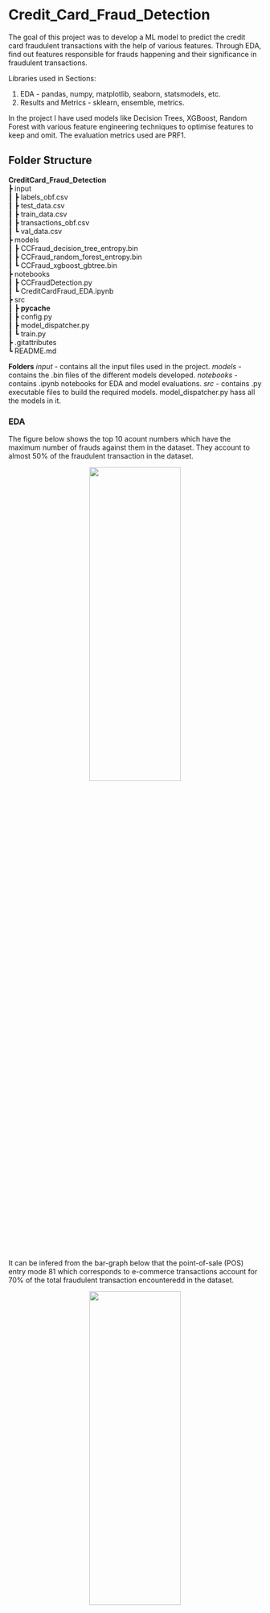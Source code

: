 # Credit_Card_Fraud_Detection
The goal of this project was to develop a ML model to predict the credit card fraudulent transactions with the help of various features. Through EDA, find out features responsible for frauds happening and their significance in fraudulent transactions.

Libraries used in Sections:
1. EDA - pandas, numpy, matplotlib, seaborn, statsmodels, etc.
2. Results and Metrics - sklearn, ensemble, metrics.

 In the project I have used models like Decision Trees, XGBoost, Random Forest with various feature engineering techniques to optimise features to keep and omit. The evaluation metrics used are PRF1.

 ## Folder Structure
**CreditCard_Fraud_Detection** </br>
 ┣ input </br>
 ┃ ┣ labels_obf.csv </br>
 ┃ ┣ test_data.csv </br>
 ┃ ┣ train_data.csv </br>
 ┃ ┣ transactions_obf.csv </br>
 ┃ ┗ val_data.csv </br>
 ┣ models </br>
 ┃ ┣ CCFraud_decision_tree_entropy.bin </br>
 ┃ ┣ CCFraud_random_forest_entropy.bin </br>
 ┃ ┗ CCFraud_xgboost_gbtree.bin </br>
 ┣ notebooks </br>
 ┃ ┣ CCFraudDetection.py </br>
 ┃ ┗ CreditCardFraud_EDA.ipynb </br>
 ┣ src </br>
 ┃ ┣ __pycache__ </br>
 ┃ ┣ config.py </br>
 ┃ ┣ model_dispatcher.py </br>
 ┃ ┗ train.py </br>
 ┣ .gitattributes </br>
 ┗ README.md </br>

 **Folders** 
 *input* - contains all the input files used in the project.
 *models* - contains the .bin files of the different models developed.
 *notebooks* - contains .ipynb notebooks for EDA and model evaluations.
 *src* - contains .py executable files to build the required models. model_dispatcher.py hass all the models in it.

### EDA
The figure below shows the top 10 acount numbers which have the maximum number of frauds against them in the dataset. They account to almost 50% of the fraudulent transaction in the dataset.
<p align="center">
  <img src="https://user-images.githubusercontent.com/60603790/213207891-c547d3cd-e271-405a-9126-9dd8e7e38cb2.png" width=60% height=40% align="center" />
</p>

It can be infered from the bar-graph below that the point-of-sale (POS) entry mode 81 which corresponds to e-commerce transactions account for 70% of the total fraudulent transaction encounteredd in the dataset.
<p align="center">
  <img src="https://user-images.githubusercontent.com/60603790/213208691-a84c665f-2f9f-4021-81cc-b5879eef51d2.png" width=60% height=40% align="center" />
</p>

Merchant country codes 826, 840, & 442 together constitute to 81% of the fraudulent transactions in the dataset.
<p align="center">
  <img src="https://user-images.githubusercontent.com/60603790/213209439-b10339ca-6316-4c0b-bf93-5e6d028f938b.png" width=60% height=40% align="center" />
</p>

### Results and Metrics
Best model with account number and merchant ID as a feature. It was the Decision Tree model.
<p align="center">
  <img src="https://user-images.githubusercontent.com/60603790/213214113-abb13667-693c-4043-b705-f0b0825da457.png" width="500" height="400" />
</p>

Advantages: 
  - The recall must be increased as we are focused on positive outcome (frauds). Increasing recall reduces the frauds being predicted as non-frauds which is ideal case.
  - This model is extremely good at detecting frauds from those sources which has shown fraudulent behaviour at least once.

Best model without account number and merchant ID as a feature. Again, it was the Decision Tree model.
|         | Predicted non-fraud           | Predicted fraud  |
| ------------- |:-------------:| -----:|
| Actual non-fraud      | 14345 | 2459 |
| Actual fraud     | 16      |   63 |
|   | Precision|    Recall |
|0|1.00|0.85|
|1|0.02|0.80|

Advantages: 
  - This model does not rely on account no. and merchant ID.  These models work well even if new account or merchant are created.

